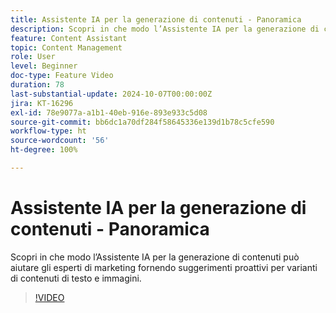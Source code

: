 ```yaml
---
title: Assistente IA per la generazione di contenuti - Panoramica
description: Scopri in che modo l’Assistente IA per la generazione di contenuti può aiutare gli esperti di marketing fornendo suggerimenti proattivi per varianti di contenuti di testo e immagini.
feature: Content Assistant
topic: Content Management
role: User
level: Beginner
doc-type: Feature Video
duration: 78
last-substantial-update: 2024-10-07T00:00:00Z
jira: KT-16296
exl-id: 78e9077a-a1b1-40eb-916e-893e933c5d08
source-git-commit: bb6dc1a70df284f58645336e139d1b78c5cfe590
workflow-type: ht
source-wordcount: '56'
ht-degree: 100%

---
```


# Assistente IA per la generazione di contenuti - Panoramica

Scopri in che modo l’Assistente IA per la generazione di contenuti può aiutare gli esperti di marketing fornendo suggerimenti proattivi per varianti di contenuti di testo e immagini.

>[!VIDEO](https://video.tv.adobe.com/v/3432686/?learn=on)

